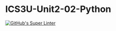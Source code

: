 # ICS3U-Unit2-02-Python

[![GitHub's Super Linter](https://github.com/Aidan-moore/ICS3U-Unit2-02-Python/workflows/GitHub's%20Super%20Linter/badge.svg)](https://github.com/Aidan-moore/ICS3U-Unit2-02-Python/actions)
